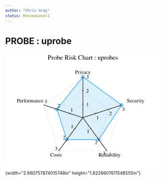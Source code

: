 ```yaml
---
author: "Chris Gray"
status: ReviewLevel1
---
```


# PROBE : uprobe

![image](../orig_media/Risk.uprobes.png){width="2.660757874015748in"
height="1.8226607611548555in"}
